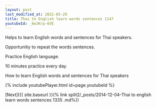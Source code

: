 ```yaml
---
layout: post
last_modified_at: 2021-03-29
title: Thai to English learn words sentences 1147 
youtubeId: _6e3Krp-6VE
---
```

 
 
Helps to learn English words and sentences for Thai speakers.

Opportunitiy to repeat the words sentences. 

Practice English language. 
 
10 minutes practice every day. 
 
How to learn English words and sentences for Thai speakers 
 
{% include youtubePlayer.html id=page.youtubeId %}
 
 
[Next]({{ site.baseurl }}{% link  split2/_posts/2014-12-04-Thai to english learn words sentences 1335 .md%})
 
